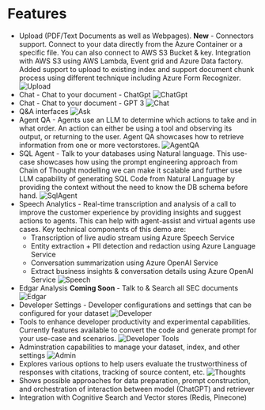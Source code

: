 # Features

* Upload (PDF/Text Documents as well as Webpages).  **New** - Connectors support.  Connect to your data directly from the Azure Container or a specific file.   You can also connect to AWS S3 Bucket & key.  Integration with AWS S3 using AWS Lambda, Event grid and Azure Data factory.  Added support to upload to existing index and support document chunk process using different technique including Azure Form Recognizer.
![Upload](/assets/Upload.png)
* Chat - Chat to your document - ChatGpt
![ChatGpt](/assets/ChatGpt.png)
* Chat - Chat to your document - GPT 3
![Chat](/assets/Chat.png)
* Q&A interfaces
![Ask](/assets/Ask.png)
* Agent QA - Agents use an LLM to determine which actions to take and in what order. An action can either be using a tool and observing its output, or returning to the user. Agent QA showcases how to retrieve information from one or more vectorstores.
![AgentQA](/assets/AgentQA.png)
* SQL Agent - Talk to your databases using Natural language.  This use-case showcases how using the prompt engineering approach from Chain of Thought modelling we can make it scalable and further use LLM capability of generating SQL Code from Natural Language by providing the context without the need to know the DB schema before hand.
![SqlAgent](/assets/SqlAgent.png)
* Speech Analytics - Real-time transcription and analysis of a call to improve the customer experience by providing insights and suggest actions to agents. This can help with agent-assist and virtual agents use cases. Key technical components of this demo are:
  * Transcription of live audio stream using Azure Speech Service
  * Entity extraction + PII detection and redaction using Azure Language Service
  * Conversation summarization using Azure OpenAI Service
  * Extract business insights & conversation details using Azure OpenAI Service
![Speech](/assets/Speech.png)
* Edgar Analysis **Coming Soon** - Talk to & Search all SEC documents
![Edgar](/assets/Edgar.png)
* Developer Settings - Developer configurations and settings that can be configured for your dataset
![Developer](/assets/Developer.png)
* Tools to enhance developer productivity and experimental capabilities. Currently features available to convert the code and generate prompt for your use-case and scenarios.
![Developer Tools](/assets/DeveloperTools.png)
* Adminstration capabilities to manage your dataset, index, and other settings
![Admin](/assets/Admin.png)
* Explores various options to help users evaluate the trustworthiness of responses with citations, tracking of source content, etc.
![Thoughts](/assets/Thoughts.png)
* Shows possible approaches for data preparation, prompt construction, and orchestration of interaction between model (ChatGPT) and retriever
* Integration with Cognitive Search and Vector stores (Redis, Pinecone)
